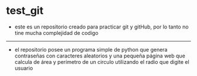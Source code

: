 # test_git
- este es un repositorio creado para practicar git y gitHub, por lo tanto no tine mucha complejidad de codigo
---
- el repositorio posee un programa simple de python que genera contraseñas con caracteres aleatorios y una pequeña página web que calcula de área y perímetro de un circulo utilizando el radio que digite el usuario
